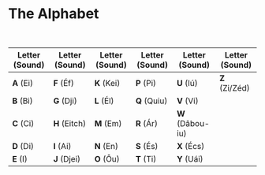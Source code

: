 # The Alphabet

<br>

| Letter (Sound) | Letter (Sound) | Letter (Sound) | Letter (Sound) | Letter (Sound)   | Letter (Sound) |
|----------------|----------------|----------------|----------------|------------------|----------------|
| **A** (Ei)     | **F** (Éf)     | **K** (Kei)    | **P** (Pi)     | **U** (Iú)       | **Z** (Zi/Zéd) |
| **B** (Bi)     | **G** (Dji)    | **L** (Él)     | **Q** (Quiu)   | **V** (Vi)       | 
| **C** (Ci)     | **H** (Eitch)  | **M** (Em)     | **R** (Ár)     | **W** (Dâbou-iu) | 
| **D** (Di)     | **I** (Ai)     | **N** (En)     | **S** (És)     | **X** (Écs)      | 
| **E** (I)      | **J** (Djei)   | **O** (Ôu)     | **T** (Ti)     | **Y** (Uái)      | 
